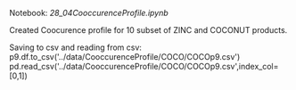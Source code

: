 
Notebook: *28_04CooccurenceProfile.ipynb*

Created Coocurence profile for 10 subset of ZINC and COCONUT products.

Saving to csv and reading from csv:
p9.df.to_csv('../data/CooccurenceProfile/COCO/COCOp9.csv')
pd.read_csv('../data/CooccurenceProfile/COCO/COCOp9.csv',index_col=[0,1])
